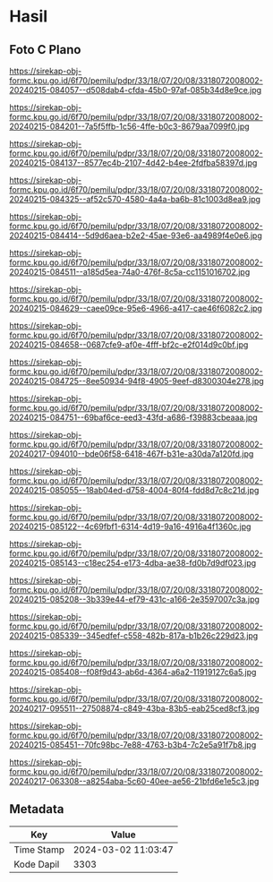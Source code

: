 # Hasil

## Foto C Plano

https://sirekap-obj-formc.kpu.go.id/6f70/pemilu/pdpr/33/18/07/20/08/3318072008002-20240215-084057--d508dab4-cfda-45b0-97af-085b34d8e9ce.jpg

https://sirekap-obj-formc.kpu.go.id/6f70/pemilu/pdpr/33/18/07/20/08/3318072008002-20240215-084201--7a5f5ffb-1c56-4ffe-b0c3-8679aa7099f0.jpg

https://sirekap-obj-formc.kpu.go.id/6f70/pemilu/pdpr/33/18/07/20/08/3318072008002-20240215-084137--8577ec4b-2107-4d42-b4ee-2fdfba58397d.jpg

https://sirekap-obj-formc.kpu.go.id/6f70/pemilu/pdpr/33/18/07/20/08/3318072008002-20240215-084325--af52c570-4580-4a4a-ba6b-81c1003d8ea9.jpg

https://sirekap-obj-formc.kpu.go.id/6f70/pemilu/pdpr/33/18/07/20/08/3318072008002-20240215-084414--5d9d6aea-b2e2-45ae-93e6-aa4989f4e0e6.jpg

https://sirekap-obj-formc.kpu.go.id/6f70/pemilu/pdpr/33/18/07/20/08/3318072008002-20240215-084511--a185d5ea-74a0-476f-8c5a-cc1151016702.jpg

https://sirekap-obj-formc.kpu.go.id/6f70/pemilu/pdpr/33/18/07/20/08/3318072008002-20240215-084629--caee09ce-95e6-4966-a417-cae46f6082c2.jpg

https://sirekap-obj-formc.kpu.go.id/6f70/pemilu/pdpr/33/18/07/20/08/3318072008002-20240215-084658--0687cfe9-af0e-4fff-bf2c-e2f014d9c0bf.jpg

https://sirekap-obj-formc.kpu.go.id/6f70/pemilu/pdpr/33/18/07/20/08/3318072008002-20240215-084725--8ee50934-94f8-4905-9eef-d8300304e278.jpg

https://sirekap-obj-formc.kpu.go.id/6f70/pemilu/pdpr/33/18/07/20/08/3318072008002-20240215-084751--69baf6ce-eed3-43fd-a686-f39883cbeaaa.jpg

https://sirekap-obj-formc.kpu.go.id/6f70/pemilu/pdpr/33/18/07/20/08/3318072008002-20240217-094010--bde06f58-6418-467f-b31e-a30da7a120fd.jpg

https://sirekap-obj-formc.kpu.go.id/6f70/pemilu/pdpr/33/18/07/20/08/3318072008002-20240215-085055--18ab04ed-d758-4004-80f4-fdd8d7c8c21d.jpg

https://sirekap-obj-formc.kpu.go.id/6f70/pemilu/pdpr/33/18/07/20/08/3318072008002-20240215-085122--4c69fbf1-6314-4d19-9a16-4916a4f1360c.jpg

https://sirekap-obj-formc.kpu.go.id/6f70/pemilu/pdpr/33/18/07/20/08/3318072008002-20240215-085143--c18ec254-e173-4dba-ae38-fd0b7d9df023.jpg

https://sirekap-obj-formc.kpu.go.id/6f70/pemilu/pdpr/33/18/07/20/08/3318072008002-20240215-085208--3b339e44-ef79-431c-a166-2e3597007c3a.jpg

https://sirekap-obj-formc.kpu.go.id/6f70/pemilu/pdpr/33/18/07/20/08/3318072008002-20240215-085339--345edfef-c558-482b-817a-b1b26c229d23.jpg

https://sirekap-obj-formc.kpu.go.id/6f70/pemilu/pdpr/33/18/07/20/08/3318072008002-20240215-085408--f08f9d43-ab6d-4364-a6a2-11919127c6a5.jpg

https://sirekap-obj-formc.kpu.go.id/6f70/pemilu/pdpr/33/18/07/20/08/3318072008002-20240217-095511--27508874-c849-43ba-83b5-eab25ced8cf3.jpg

https://sirekap-obj-formc.kpu.go.id/6f70/pemilu/pdpr/33/18/07/20/08/3318072008002-20240215-085451--70fc98bc-7e88-4763-b3b4-7c2e5a91f7b8.jpg

https://sirekap-obj-formc.kpu.go.id/6f70/pemilu/pdpr/33/18/07/20/08/3318072008002-20240217-063308--a8254aba-5c60-40ee-ae56-21bfd6e1e5c3.jpg


## Metadata

| Key        | Value               |
| ---------- | ------------------- |
| Time Stamp | 2024-03-02 11:03:47 |
| Kode Dapil | 3303                |



